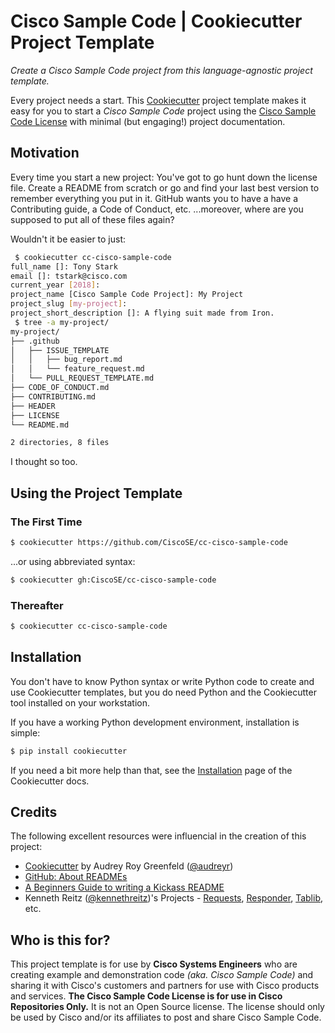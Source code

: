 # Cisco Sample Code | Cookiecutter Project Template

*Create a Cisco Sample Code project from this language-agnostic project template.*

Every project needs a start.  This [Cookiecutter](https://github.com/audreyr/cookiecutter) project template makes it easy for you to start a *Cisco Sample Code* project using the [Cisco Sample Code License](./LICENSE) with minimal (but engaging!) project documentation.

## Motivation

Every time you start a new project:  You've got to go hunt down the license file. Create a README from scratch or go and find your last best version to remember everything you put in it.  GitHub wants you to have a have a Contributing guide, a Code of Conduct, etc.  ...moreover, where are you supposed to put all of these files again?

Wouldn't it be easier to just:

```bash
 $ cookiecutter cc-cisco-sample-code
full_name []: Tony Stark
email []: tstark@cisco.com
current_year [2018]:
project_name [Cisco Sample Code Project]: My Project
project_slug [my-project]:
project_short_description []: A flying suit made from Iron.
 $ tree -a my-project/
my-project/
├── .github
│   ├── ISSUE_TEMPLATE
│   │   ├── bug_report.md
│   │   └── feature_request.md
│   └── PULL_REQUEST_TEMPLATE.md
├── CODE_OF_CONDUCT.md
├── CONTRIBUTING.md
├── HEADER
├── LICENSE
└── README.md

2 directories, 8 files
```

I thought so too.

## Using the Project Template

### The First Time

```bash
$ cookiecutter https://github.com/CiscoSE/cc-cisco-sample-code
```

...or using abbreviated syntax:

```bash
$ cookiecutter gh:CiscoSE/cc-cisco-sample-code
```

### Thereafter

```bash
$ cookiecutter cc-cisco-sample-code
```

## Installation

You don't have to know Python syntax or write Python code to create and use Cookiecutter templates, but you do need Python and the Cookiecutter tool installed on your workstation.

If you have a working Python development environment, installation is simple:

```bash
$ pip install cookiecutter
```

If you need a bit more help than that, see the [Installation](https://cookiecutter.readthedocs.io/en/latest/installation.html) page of the Cookiecutter docs.


## Credits

The following excellent resources were influencial in the creation of this project:

- [Cookiecutter](https://github.com/audreyr/cookiecutter) by Audrey Roy Greenfeld ([@audreyr](https://github.com/audreyr))
- [GitHub: About READMEs](https://help.github.com/articles/about-readmes/)
- [A Beginners Guide to writing a Kickass README](https://medium.com/@meakaakka/a-beginners-guide-to-writing-a-kickass-readme-7ac01da88ab3)
- Kenneth Reitz ([@kennethreitz](https://github.com/kennethreitz))'s Projects - [Requests](https://github.com/requests/requests), [Responder](https://github.com/kennethreitz/responder), [Tablib](https://github.com/kennethreitz/tablib), etc.

## Who is this for?

This project template is for use by **Cisco Systems Engineers** who are creating example and demonstration code *(aka. Cisco Sample Code)* and sharing it with Cisco's customers and partners for use with Cisco products and services.  **The Cisco Sample Code License is for use in Cisco Repositories Only.**  It is not an Open Source license. The license should only be used by Cisco and/or its affiliates to post and share Cisco Sample Code.
